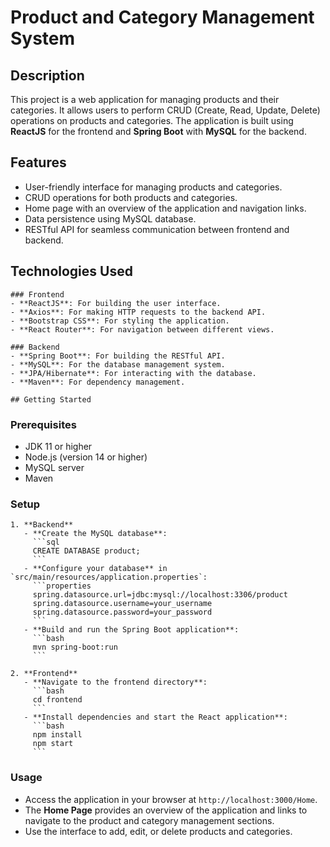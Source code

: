 # Product and Category Management System

## Description

This project is a web application for managing products and their categories. 
It allows users to perform CRUD (Create, Read, Update, Delete) operations on products and categories. 
The application is built using **ReactJS** for the frontend and **Spring Boot** with **MySQL** for the backend.


## Features

- User-friendly interface for managing products and categories.
- CRUD operations for both products and categories.
- Home page with an overview of the application and navigation links.
- Data persistence using MySQL database.
- RESTful API for seamless communication between frontend and backend.

## Technologies Used
    
    ### Frontend
    - **ReactJS**: For building the user interface.
    - **Axios**: For making HTTP requests to the backend API.
    - **Bootstrap CSS**: For styling the application.
    - **React Router**: For navigation between different views.
    
    ### Backend
    - **Spring Boot**: For building the RESTful API.
    - **MySQL**: For the database management system.
    - **JPA/Hibernate**: For interacting with the database.
    - **Maven**: For dependency management.
    
    ## Getting Started

### Prerequisites

  - JDK 11 or higher
  - Node.js (version 14 or higher)
  - MySQL server
  - Maven

### Setup


    1. **Backend**
       - **Create the MySQL database**:
         ```sql
         CREATE DATABASE product;
         ```
       - **Configure your database** in `src/main/resources/application.properties`:
         ```properties
         spring.datasource.url=jdbc:mysql://localhost:3306/product
         spring.datasource.username=your_username
         spring.datasource.password=your_password
         ```
       - **Build and run the Spring Boot application**:
         ```bash
         mvn spring-boot:run
         ```
    
    2. **Frontend**
       - **Navigate to the frontend directory**:
         ```bash
         cd frontend
         ```
       - **Install dependencies and start the React application**:
         ```bash
         npm install
         npm start
         ```

### Usage

  - Access the application in your browser at `http://localhost:3000/Home`.
  - The **Home Page** provides an overview of the application and links to navigate to the product and category management sections.
  - Use the interface to add, edit, or delete products and categories.
